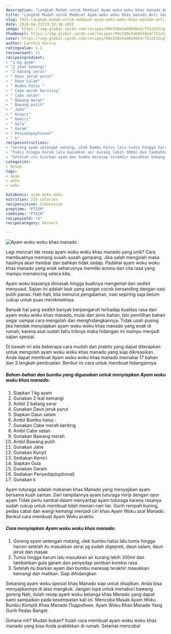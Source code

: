 ```yaml
---
description: "Langkah Mudah untuk Membuat Ayam woku woku khas manado Anti Gagal"
title: "Langkah Mudah untuk Membuat Ayam woku woku khas manado Anti Gagal"
slug: 1925-langkah-mudah-untuk-membuat-ayam-woku-woku-khas-manado-anti-gagal
date: 2020-08-23T23:33:30.202Z
image: https://img-global.cpcdn.com/recipes/99e330e5e60b9ded/751x532cq70/ayam-woku-woku-khas-manado-foto-resep-utama.jpg
thumbnail: https://img-global.cpcdn.com/recipes/99e330e5e60b9ded/751x532cq70/ayam-woku-woku-khas-manado-foto-resep-utama.jpg
cover: https://img-global.cpcdn.com/recipes/99e330e5e60b9ded/751x532cq70/ayam-woku-woku-khas-manado-foto-resep-utama.jpg
author: Cynthia Garcia
ratingvalue: 4.1
reviewcount: 11
recipeingredient:
- "1 kg ayam"
- "2 ikat kemangi"
- "2 batang serai"
- " Daun jeruk purut"
- " Daun salam"
- " Bumbu halus "
- " Cabe merah keriting"
- " Cabe setan"
- " Bawang merah"
- " Bawang putih"
- " Jahe"
- " Kunyit"
- " Kemiri"
- " Gula"
- " Garam"
- " Penyedapoptional"
- " k"
recipeinstructions:
- "Goreng ayam setengah matang, ulek bumbu halus lalu tumis hingga harum setelah itu masukkan serai yg sudah digeprek, daun salam, daun jeruk dan masak"
- "Tumis hingga harum lalu masukkan air kurang lebih 300ml dan tambahkan gula garam dan penyedap sembari koreksi rasa"
- "Setelah itu biarkan ayam dan bumbu meresap terakhir masukkan kemangi dan matikan. Siap dihidangkan"
categories:
- Resep
tags:
- ayam
- woku
- woku

katakunci: ayam woku woku 
nutrition: 214 calories
recipecuisine: Indonesian
preptime: "PT33M"
cooktime: "PT41M"
recipeyield: "4"
recipecategory: Dessert

---
```



![Ayam woku woku khas manado](https://img-global.cpcdn.com/recipes/99e330e5e60b9ded/751x532cq70/ayam-woku-woku-khas-manado-foto-resep-utama.jpg)

Lagi mencari ide resep ayam woku woku khas manado yang unik? Cara membuatnya memang susah-susah gampang. Jika salah mengolah maka hasilnya akan hambar dan bahkan tidak sedap. Padahal ayam woku woku khas manado yang enak seharusnya memiliki aroma dan cita rasa yang mampu memancing selera kita.

Ayam woku biasanya dimasak hingga kuahnya mengental dan sedikit menyusut. Sajian ini adalah lauk yang sangat cocok bersanding dengan nasi putih panas. Hati-hati, bila menurut pengalaman, nasi sepiring saja belum cukup untuk puas menikmatinya.

Banyak hal yang sedikit banyak berpengaruh terhadap kualitas rasa dari ayam woku woku khas manado, mulai dari jenis bahan, lalu pemilihan bahan segar sampai cara mengolah dan menghidangkannya. Tidak usah pusing jika hendak menyiapkan ayam woku woku khas manado yang enak di rumah, karena asal sudah tahu triknya maka hidangan ini mampu menjadi sajian spesial.


Di bawah ini ada beberapa cara mudah dan praktis yang dapat diterapkan untuk mengolah ayam woku woku khas manado yang siap dikreasikan. Anda dapat membuat Ayam woku woku khas manado memakai 17 bahan dan 3 langkah pembuatan. Berikut ini cara untuk membuat hidangannya.

<!--inarticleads1-->

##### Bahan-bahan dan bumbu yang digunakan untuk menyiapkan Ayam woku woku khas manado:

1. Siapkan 1 kg ayam
1. Gunakan 2 ikat kemangi
1. Ambil 2 batang serai
1. Gunakan  Daun jeruk purut
1. Siapkan  Daun salam
1. Ambil  Bumbu halus :
1. Gunakan  Cabe merah keriting
1. Ambil  Cabe setan
1. Gunakan  Bawang merah
1. Ambil  Bawang putih
1. Gunakan  Jahe
1. Gunakan  Kunyit
1. Sediakan  Kemiri
1. Siapkan  Gula
1. Gunakan  Garam
1. Sediakan  Penyedap(optional)
1. Gunakan  k


Ayam tuturaga adalah makanan khas Manado yang menyajikan ayam bersama kuah santan. Dari tampilannya ayam tuturaga mirip dengan opor ayam Tidak perlu sambal dalam menyantap ayam tuturaga karena rasanya sudah cukup untuk membuat lidah menari-nari liar. Gurih rempah kuning, pedas cabai dan wangi kemangi menjadi ciri khas Ayam Woku asal Manado. Berikut cara membuat Ayam Woku praktis. 

<!--inarticleads2-->

##### Cara menyiapkan Ayam woku woku khas manado:

1. Goreng ayam setengah matang, ulek bumbu halus lalu tumis hingga harum setelah itu masukkan serai yg sudah digeprek, daun salam, daun jeruk dan masak
1. Tumis hingga harum lalu masukkan air kurang lebih 300ml dan tambahkan gula garam dan penyedap sembari koreksi rasa
1. Setelah itu biarkan ayam dan bumbu meresap terakhir masukkan kemangi dan matikan. Siap dihidangkan


Sekarang ayam woku spesial khas Manado siap untuk disajikan. Anda bisa menyajikannya di atas mangkuk. Jangan lupa untuk menaburi bawang goreng Nah, itulah resep ayam woku belanga khas Manado yang dapat kami sampaikan pada kesempatan kali ini. Mencoba Masak Ayam Woku Bumbu Komplit Khas Manado Подробнее. Ayam Woku Khas Manado Yang Gurih Pedas Banget. 

Gimana nih? Mudah bukan? Itulah cara membuat ayam woku woku khas manado yang bisa Anda praktikkan di rumah. Selamat mencoba!
